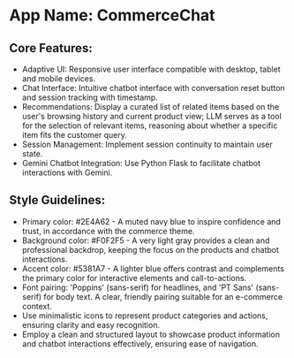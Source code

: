 # **App Name**: CommerceChat

## Core Features:

- Adaptive UI: Responsive user interface compatible with desktop, tablet and mobile devices.
- Chat Interface: Intuitive chatbot interface with conversation reset button and session tracking with timestamp.
- Recommendations: Display a curated list of related items based on the user's browsing history and current product view; LLM serves as a tool for the selection of relevant items, reasoning about whether a specific item fits the customer query.
- Session Management: Implement session continuity to maintain user state.
- Gemini Chatbot Integration: Use Python Flask to facilitate chatbot interactions with Gemini.

## Style Guidelines:

- Primary color: #2E4A62 - A muted navy blue to inspire confidence and trust, in accordance with the commerce theme.
- Background color: #F0F2F5 - A very light gray provides a clean and professional backdrop, keeping the focus on the products and chatbot interactions.
- Accent color: #5381A7 - A lighter blue offers contrast and complements the primary color for interactive elements and call-to-actions.
- Font pairing: 'Poppins' (sans-serif) for headlines, and 'PT Sans' (sans-serif) for body text. A clear, friendly pairing suitable for an e-commerce context.
- Use minimalistic icons to represent product categories and actions, ensuring clarity and easy recognition.
- Employ a clean and structured layout to showcase product information and chatbot interactions effectively, ensuring ease of navigation.